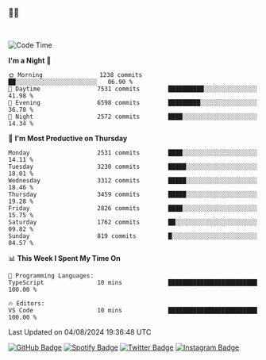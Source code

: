 ### 🤙🍺

<!-- <a href="https://github-readme-stats.vercel.app/api?username=hzak2xx&count_private=true&show_icons=true&theme=dracula">
  <img align="center" src="https://github-readme-stats.vercel.app/api?username=hzak2xx&count_private=true&show_icons=true&theme=dracula" />
</a>
</br> -->
</br>

<!--START_SECTION:waka-->
![Code Time](http://img.shields.io/badge/Code%20Time-3%2C498%20hrs%2030%20mins-blue)

**I'm a Night 🦉** 

```text
🌞 Morning                1238 commits        ██░░░░░░░░░░░░░░░░░░░░░░░   06.90 % 
🌆 Daytime                7531 commits        ██████████░░░░░░░░░░░░░░░   41.98 % 
🌃 Evening                6598 commits        █████████░░░░░░░░░░░░░░░░   36.78 % 
🌙 Night                  2572 commits        ████░░░░░░░░░░░░░░░░░░░░░   14.34 % 
```
📅 **I'm Most Productive on Thursday** 

```text
Monday                   2531 commits        ████░░░░░░░░░░░░░░░░░░░░░   14.11 % 
Tuesday                  3230 commits        █████░░░░░░░░░░░░░░░░░░░░   18.01 % 
Wednesday                3312 commits        █████░░░░░░░░░░░░░░░░░░░░   18.46 % 
Thursday                 3459 commits        █████░░░░░░░░░░░░░░░░░░░░   19.28 % 
Friday                   2826 commits        ████░░░░░░░░░░░░░░░░░░░░░   15.75 % 
Saturday                 1762 commits        ██░░░░░░░░░░░░░░░░░░░░░░░   09.82 % 
Sunday                   819 commits         █░░░░░░░░░░░░░░░░░░░░░░░░   04.57 % 
```


📊 **This Week I Spent My Time On** 

```text
💬 Programming Languages: 
TypeScript               10 mins             █████████████████████████   100.00 % 

🔥 Editors: 
VS Code                  10 mins             █████████████████████████   100.00 % 
```


 Last Updated on 04/08/2024 19:36:48 UTC
<!--END_SECTION:waka-->

[![GitHub Badge](https://img.shields.io/badge/GitHub-100000?style=for-the-badge&logo=github&logoColor=white)](https://github.com/hzak2xx)
[![Spotify Badge](https://img.shields.io/badge/Spotify-1ED760?&style=for-the-badge&logo=spotify&logoColor=white)](https://open.spotify.com/user/uf90s6sbbh75a1mt44clkhkvf)
[![Twitter Badge](https://img.shields.io/badge/Twitter-1DA1F2?style=for-the-badge&logo=twitter&logoColor=white)](https://twitter.com/hzak2xx)
[![Instagram Badge](https://img.shields.io/badge/Instagram-E4405F?style=for-the-badge&logo=instagram&logoColor=white)](https://www.instagram.com/hzak2xx/)
